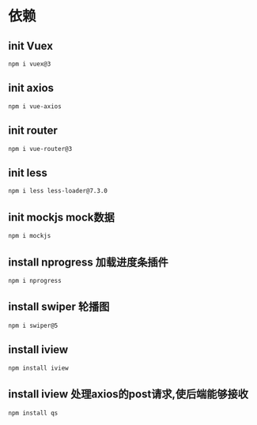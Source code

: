 # 依赖
## init Vuex
`npm i vuex@3 `
## init axios
`npm i vue-axios`
## init router
`npm i vue-router@3`
## init less
`npm i less less-loader@7.3.0`
## init mockjs mock数据
`npm i mockjs`
## install nprogress 加载进度条插件
`npm i nprogress`
## install swiper 轮播图
`npm i swiper@5`
## install iview 
`npm install iview`
## install iview 处理axios的post请求,使后端能够接收
`npm install qs`